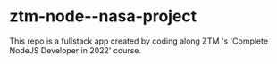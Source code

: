 # ztm-node--nasa-project

This repo is a fullstack app created by coding along ZTM 's 'Complete NodeJS Developer in 2022' course.
